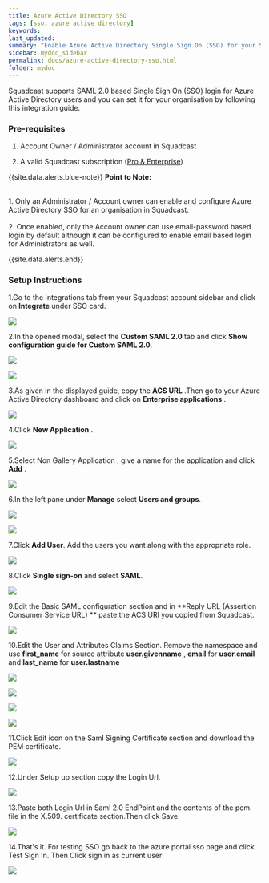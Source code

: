 ```yaml
---
title: Azure Active Directory SSO
tags: [sso, azure active directory]
keywords: 
last_updated: 
summary: "Enable Azure Active Directory Single Sign On (SSO) for your Squadcast organisation"
sidebar: mydoc_sidebar
permalink: docs/azure-active-directory-sso.html
folder: mydoc
---
```


Squadcast supports SAML 2.0 based  Single Sign On (SSO) login for Azure Active Directory users and you can set it for your organisation by following this integration guide.

### Pre-requisites

1. Account Owner / Administrator account in Squadcast

2. A valid Squadcast subscription ([Pro & Enterprise](https://www.squadcast.com/pricing))

{{site.data.alerts.blue-note}}
<b>Point to Note: </b>
<br/><br/><p>1. Only an Administrator / Account owner can enable and configure Azure Active Directory SSO for an organisation in Squadcast.<br/><br/>
2. Once enabled, only the Account owner can use email-password based login by default although it can be configured to enable email based login for Administrators as well.</p>
{{site.data.alerts.end}}

### Setup Instructions

1.Go to the Integrations tab from your Squadcast account sidebar and click on **Integrate** under SSO card.

![](images/azure_squadcast_1.png)

2.In the opened modal, select the **Custom SAML 2.0** tab and click **Show configuration guide for Custom SAML 2.0**.

![](images/azure_squadcast_2.png)

![](images/azure_squadcast_3.png)

3.As given in the displayed guide, copy the **ACS URL** .Then go to your Azure Active Directory dashboard and click on **Enterprise applications** .

![](images/azure_squadcast_4.png)

4.Click **New Application** .

![](images/azure_squadcast_5.png)

5.Select Non Gallery Application , give a name for the application and click **Add** .

![](images/azure_squadcast_6.png)

6.In the left pane under **Manage** select **Users and groups**.

![](images/azure_squadcast_7.png)

![](images/azure_squadcast_8.png)

7.Click **Add User**. Add the users you want along with the appropriate role.

![](images/azure_squadcast_9.png)

8.Click **Single sign-on** and select **SAML**.

![](images/azure_squadcast_10.png)

9.Edit the Basic SAML configuration section and in **Reply URL (Assertion Consumer Service URL)
**  paste the ACS URl you copied from Squadcast.

![](images/azure_squadcast_11.png)

10.Edit the User and Attributes Claims Section. Remove the namespace and use **first_name** for source attribute **user.givenname** , **email** for **user.email** and **last_name** for **user.lastname**

![](images/azure_squadcast_12.png)

![](images/azure_squadcast_13.png)

![](images/azure_squadcast_14.png)

![](images/azure_squadcast_15.png)

11.Click Edit icon on the Saml Signing Certificate section and download the PEM certificate.

![](images/azure_squadcast_16.png)

12.Under Setup up section copy the Login Url.

![](images/azure_squadcast_17.png)

13.Paste both Login Url in Saml 2.0 EndPoint and the contents of the pem. file in the X.509. certificate section.Then click Save.

![](images/azure_squadcast_18.png)

14.That's it. For testing SSO go back to the azure portal sso page and click Test Sign In. Then Click sign in as current user

![](images/azure_squadcast_19.png)